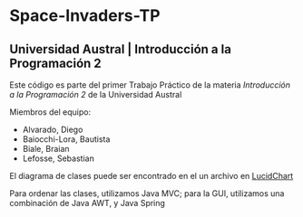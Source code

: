 # Space-Invaders-TP
<html>
  <body>  
  <h2> <b> Universidad Austral | Introducción a la Programación 2 </b> </h2>
  
  <p> Este código es parte del primer Trabajo Práctico de la materia <i>Introducción a la Programación 2 </i> de la Universidad Austral </p>
  <p> Miembros del equipo: </p>
  
  <ul>
  <li> Alvarado, Diego
  <li> Baiocchi-Lora, Bautista
  <li> Biale, Braian
  <li> Lefosse, Sebastian
  </ul>
  
  <p> El diagrama de clases puede ser encontrado en el un archivo en <a href=https://www.lucidchart.com/invitations/accept/1e8179af-9c2f-4f2d-b1ca-3087157653d0> LucidChart </a> </p>
  
  <p> Para ordenar las clases, utilizamos Java MVC; para la GUI, utilizamos una combinación de Java AWT, y Java Spring </p>
  
  
  
  </body>
  
  </html>
